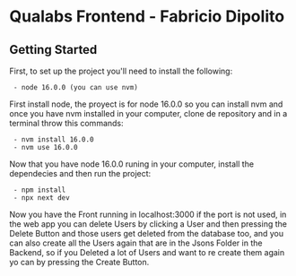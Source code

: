 # Qualabs Frontend - Fabricio Dipolito

## Getting Started

First, to set up the project you'll need to install the following:

```
 - node 16.0.0 (you can use nvm)
```

First install node, the proyect is for node 16.0.0 so you can install nvm and once you have nvm installed in your computer, clone de repository
and in a terminal throw this commands:

```
 - nvm install 16.0.0
 - nvm use 16.0.0
```

Now that you have node 16.0.0 runing in your computer, install the dependecies and then run the project:

```
 - npm install
 - npx next dev
```

Now you have the Front running in localhost:3000 if the port is not used, in the web app you can delete Users by clicking a User and then pressing the Delete Button 
and those users get deleted from the database too, and you can also create all the Users again that are in the Jsons Folder in the Backend, so if you Deleted a lot of
Users and want to re create them again yo can by pressing the Create Button.
